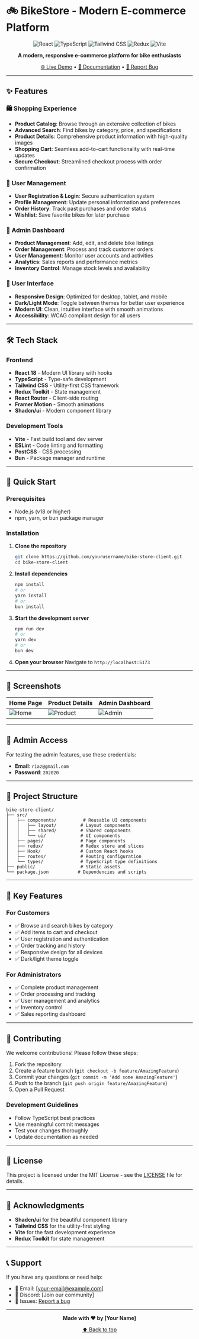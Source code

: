 # 🚲 BikeStore - Modern E-commerce Platform

<div align="center">

![React](https://img.shields.io/badge/React-20232A?style=for-the-badge&logo=react&logoColor=61DAFB)
![TypeScript](https://img.shields.io/badge/TypeScript-007ACC?style=for-the-badge&logo=typescript&logoColor=white)
![Tailwind CSS](https://img.shields.io/badge/Tailwind_CSS-38B2AC?style=for-the-badge&logo=tailwind-css&logoColor=white)
![Redux](https://img.shields.io/badge/Redux-593D88?style=for-the-badge&logo=redux&logoColor=white)
![Vite](https://img.shields.io/badge/Vite-646CFF?style=for-the-badge&logo=vite&logoColor=white)

**A modern, responsive e-commerce platform for bike enthusiasts**

[🌐 Live Demo](https://bike-store-client-nine.vercel.app/) • [📖 Documentation](#) • [🐛 Report Bug](#)

</div>

---

## ✨ Features

### 🛍️ **Shopping Experience**
- **Product Catalog**: Browse through an extensive collection of bikes
- **Advanced Search**: Find bikes by category, price, and specifications
- **Product Details**: Comprehensive product information with high-quality images
- **Shopping Cart**: Seamless add-to-cart functionality with real-time updates
- **Secure Checkout**: Streamlined checkout process with order confirmation

### 👤 **User Management**
- **User Registration & Login**: Secure authentication system
- **Profile Management**: Update personal information and preferences
- **Order History**: Track past purchases and order status
- **Wishlist**: Save favorite bikes for later purchase

### 🔐 **Admin Dashboard**
- **Product Management**: Add, edit, and delete bike listings
- **Order Management**: Process and track customer orders
- **User Management**: Monitor user accounts and activities
- **Analytics**: Sales reports and performance metrics
- **Inventory Control**: Manage stock levels and availability

### 🎨 **User Interface**
- **Responsive Design**: Optimized for desktop, tablet, and mobile
- **Dark/Light Mode**: Toggle between themes for better user experience
- **Modern UI**: Clean, intuitive interface with smooth animations
- **Accessibility**: WCAG compliant design for all users

---

## 🛠️ Tech Stack

### **Frontend**
- **React 18** - Modern UI library with hooks
- **TypeScript** - Type-safe development
- **Tailwind CSS** - Utility-first CSS framework
- **Redux Toolkit** - State management
- **React Router** - Client-side routing
- **Framer Motion** - Smooth animations
- **Shadcn/ui** - Modern component library

### **Development Tools**
- **Vite** - Fast build tool and dev server
- **ESLint** - Code linting and formatting
- **PostCSS** - CSS processing
- **Bun** - Package manager and runtime

---

## 🚀 Quick Start

### Prerequisites
- Node.js (v18 or higher)
- npm, yarn, or bun package manager

### Installation

1. **Clone the repository**
   ```bash
   git clone https://github.com/yourusername/bike-store-client.git
   cd bike-store-client
   ```

2. **Install dependencies**
   ```bash
   npm install
   # or
   yarn install
   # or
   bun install
   ```

3. **Start the development server**
   ```bash
   npm run dev
   # or
   yarn dev
   # or
   bun dev
   ```

4. **Open your browser**
   Navigate to `http://localhost:5173`

---

## 📱 Screenshots

<div align="center">

| Home Page | Product Details | Admin Dashboard |
|-----------|----------------|-----------------|
| ![Home](https://i.ibb.co/HLQmcdcb/bikeHome.png) | ![Product](https://i.ibb.co/YFdT4RLC/Screenshot-2.png) | ![Admin](https://i.ibb.co/CsSFbXVP/admindashboard.png) |

</div>

---

## 🔐 Admin Access

For testing the admin features, use these credentials:

- **Email**: `riaz@gmail.com`
- **Password**: `202020`

---

## 📁 Project Structure

```
bike-store-client/
├── src/
│   ├── components/          # Reusable UI components
│   │   ├── layout/         # Layout components
│   │   ├── shared/         # Shared components
│   │   └── ui/             # UI components
│   ├── pages/              # Page components
│   ├── redux/              # Redux store and slices
│   ├── Hook/               # Custom React hooks
│   ├── routes/             # Routing configuration
│   └── types/              # TypeScript type definitions
├── public/                 # Static assets
└── package.json           # Dependencies and scripts
```

---

## 🎯 Key Features

### **For Customers**
- ✅ Browse and search bikes by category
- ✅ Add items to cart and checkout
- ✅ User registration and authentication
- ✅ Order tracking and history
- ✅ Responsive design for all devices
- ✅ Dark/light theme toggle

### **For Administrators**
- ✅ Complete product management
- ✅ Order processing and tracking
- ✅ User management and analytics
- ✅ Inventory control
- ✅ Sales reporting dashboard

---

## 🤝 Contributing

We welcome contributions! Please follow these steps:

1. Fork the repository
2. Create a feature branch (`git checkout -b feature/AmazingFeature`)
3. Commit your changes (`git commit -m 'Add some AmazingFeature'`)
4. Push to the branch (`git push origin feature/AmazingFeature`)
5. Open a Pull Request

### **Development Guidelines**
- Follow TypeScript best practices
- Use meaningful commit messages
- Test your changes thoroughly
- Update documentation as needed

---

## 📄 License

This project is licensed under the MIT License - see the [LICENSE](LICENSE) file for details.

---

## 🙏 Acknowledgments

- **Shadcn/ui** for the beautiful component library
- **Tailwind CSS** for the utility-first styling
- **Vite** for the fast development experience
- **Redux Toolkit** for state management

---

## 📞 Support

If you have any questions or need help:

- 📧 Email: [your-email@example.com]
- 💬 Discord: [Join our community]
- 🐛 Issues: [Report a bug](https://github.com/yourusername/bike-store-client/issues)

---

<div align="center">

**Made with ❤️ by [Your Name]**

[⬆ Back to top](#-bikestore---modern-e-commerce-platform)

</div>

